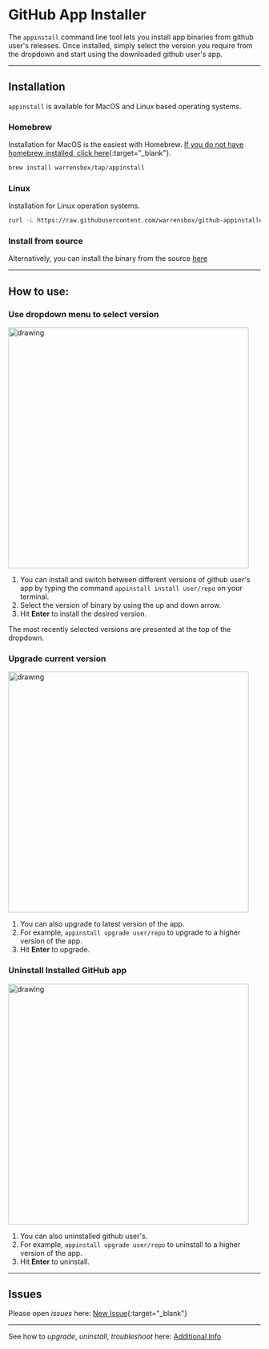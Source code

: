 # GitHub App Installer

The `appinstall` command line tool lets you install app binaries from github user's releases. 
Once installed, simply select the version you require from the dropdown and start using the downloaded github user's app.  

<hr>

## Installation

`appinstall` is available for MacOS and Linux based operating systems.

### Homebrew

Installation for MacOS is the easiest with Homebrew. [If you do not have homebrew installed, click here](https://brew.sh/){:target="_blank"}. 


```ruby
brew install warrensbox/tap/appinstall
```

### Linux

Installation for Linux operation systems.

```sh
curl -L https://raw.githubusercontent.com/warrensbox/github-appinstaller/release/install.sh | bash
```

### Install from source

Alternatively, you can install the binary from the source [here](https://github.com/warrensbox/github-appinstaller/releases) 

<hr>

## How to use:
### Use dropdown menu to select version
<img align="center" src="https://s3.us-east-2.amazonaws.com/kepler-images/warrensbox/github-appinstall/appinstalldemo1.gif" alt="drawing" style="width: 480px;"/>

1.  You can install and switch between different versions of github user's app by typing the command `appinstall install user/repo` on your terminal. 
2.  Select the version of binary by using the up and down arrow.
3.  Hit **Enter** to install the desired version.

The most recently selected versions are presented at the top of the dropdown.

### Upgrade current version
<img align="center" src="https://s3.us-east-2.amazonaws.com/kepler-images/warrensbox/github-appinstall/appinstalldemo2.gif" alt="drawing" style="width: 480px;"/>

1. You can also upgrade to latest version of the app.
2. For example, `appinstall upgrade user/repo`  to upgrade to a higher version of the app.
3. Hit **Enter** to upgrade.

### Uninstall Installed GitHub app
<img align="center" src="https://s3.us-east-2.amazonaws.com/kepler-images/warrensbox/github-appinstall/appinstalldemo3.gif" alt="drawing" style="width: 480px;"/>

1. You can also uninstalled github user's.
2. For example, `appinstall upgrade user/repo` to uninstall to a higher version of the app.
3. Hit **Enter** to uninstall.

<hr>

## Issues

Please open  *issues* here: [New Issue](https://github.com/warrensbox/github-appinstaller/issues){:target="_blank"}

<hr>

See how to *upgrade*, *uninstall*, *troubleshoot* here:
[Additional Info](additional)